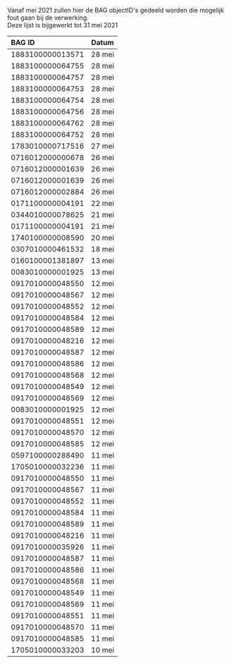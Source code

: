 Vanaf mei 2021 zullen hier de BAG objectID's gedeeld worden die mogelijk fout gaan bij de verwerking.  
Deze lijst is bijgewerkt tot 31 mei 2021  
  
    
    
| BAG ID        | Datum     | 
| :------------- | :----------: | 
| 1883100000013571 | 28 mei |
1883100000064755| 28 mei |
1883100000064757| 28 mei |
1883100000064753| 28 mei |
1883100000064754| 28 mei |
1883100000064756| 28 mei |
1883100000064762| 28 mei |
1883100000064752 | 28 mei |  
1783010000717516 | 27 mei|
0716012000000678 | 26 mei |
0716012000001639| 26 mei |
0716012000001639| 26 mei |
0716012000002884| 26 mei |
0171100000004191 | 22 mei |
0344010000078625 | 21 mei|
0171100000004191 | 21 mei|
1740100000008590  | 20 mei |
0307010000461532 | 18 mei|
0160100001381897 | 13 mei|
0083010000001925 |13 mei|
0917010000048550 | 12 mei|
0917010000048567 | 12 mei|
0917010000048552| 12 mei|
0917010000048584| 12 mei|
0917010000048589| 12 mei|
0917010000048216| 12 mei|
0917010000048587| 12 mei|
0917010000048586| 12 mei|
0917010000048568| 12 mei|
0917010000048549| 12 mei|
0917010000048569| 12 mei|
0083010000001925| 12 mei|
0917010000048551| 12 mei|
0917010000048570| 12 mei|
0917010000048585 | 12 mei|
0597100000288490 | 11 mei|
1705010000032236| 11 mei|
0917010000048550| 11 mei|
0917010000048567| 11 mei|
0917010000048552| 11 mei|
0917010000048584| 11 mei|
0917010000048589| 11 mei|
0917010000048216| 11 mei|
0917010000035926| 11 mei|
0917010000048587| 11 mei|
0917010000048586| 11 mei|
0917010000048568| 11 mei|
0917010000048549| 11 mei|
0917010000048569| 11 mei|
0917010000048551| 11 mei|
0917010000048570| 11 mei|
0917010000048585  | 11 mei|  
1705010000033203 |10 mei|

